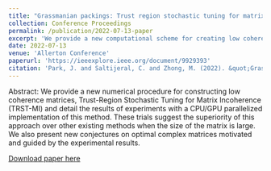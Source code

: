 ```yaml
---
title: "Grassmanian packings: Trust region stochastic tuning for matrix incoherence"
collection: Conference Proceedings
permalink: /publication/2022-07-13-paper
excerpt: 'We provide a new computational scheme for creating low coherence matrices.'
date: 2022-07-13
venue: 'Allerton Conference'
paperurl: 'https://ieeexplore.ieee.org/document/9929393'
citation: 'Park, J. and Saltijeral, C. and Zhong, M. (2022). &quot;Grassmanian packings: Trust region stochastic tuning for matrix incoherence.&quot; <i>2022 58th Annual Allerton Conference on Communication, Control, and Computing (Allerton)</i>, 2022, pp. 1 - 6.'
---
```

Abstract: We provide a new numerical procedure for constructing low coherence matrices, Trust-Region Stochastic Tuning for Matrix Incoherence (TRST-MI) and detail the results of experiments with a CPU/GPU parallelized implementation of this method. These trials suggest the superiority of this approach over other existing methods when the size of the matrix is large. We also present new conjectures on optimal complex matrices motivated and guided by the experimental results.

[Download paper here](https://ieeexplore.ieee.org/document/9929393)
